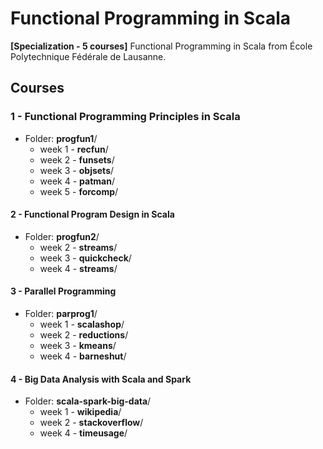 # Functional Programming in Scala
**[Specialization - 5 courses]** Functional Programming in Scala from École Polytechnique Fédérale de Lausanne.

## Courses

### 1 - Functional Programming Principles in Scala

- Folder: **progfun1**/
    - week 1 - **recfun**/
    - week 2 - **funsets**/
    - week 3 - **objsets**/
    - week 4 - **patman**/
    - week 5 - **forcomp**/


#### 2 - Functional Program Design in Scala

- Folder: **progfun2**/
    - week 2 - **streams**/
    - week 3 - **quickcheck**/
    - week 4 - **streams**/


#### 3 - Parallel Programming

- Folder: **parprog1**/
    - week 1 - **scalashop**/
    - week 2 - **reductions**/
    - week 3 - **kmeans**/
    - week 4 - **barneshut**/

#### 4 - Big Data Analysis with Scala and Spark

- Folder: **scala-spark-big-data**/
    - week 1 - **wikipedia**/
    - week 2 - **stackoverflow**/
    - week 4 - **timeusage**/





